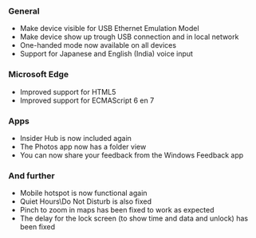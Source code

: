### General
- Make device visible for USB Ethernet Emulation Model
- Make device show up trough USB connection and in local network
- One-handed mode now available on all devices
- Support for Japanese and English (India) voice input

### Microsoft Edge
- Improved support for HTML5
- Improved support for ECMAScript 6 en 7

### Apps
- Insider Hub is now included again
- The Photos app now has a folder view
- You can now share your feedback from the Windows Feedback app

### And further
- Mobile hotspot is now functional again
- Quiet Hours\Do Not Disturb is also fixed
- Pinch to zoom in maps has been fixed to work as expected
- The delay for the lock screen (to show time and data and unlock) has been fixed